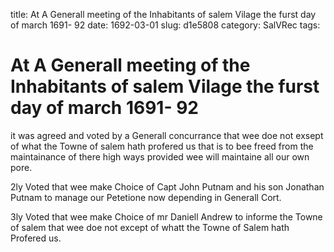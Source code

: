 title: At A Generall meeting of the Inhabitants of salem Vilage the furst day of march 1691- 92
date: 1692-03-01
slug: d1e5808
category: SalVRec
tags: 


<div markdown class="doc" id="d1e5808">


# At A Generall meeting of the Inhabitants of salem Vilage the furst day of march 1691- 92

it was agreed and voted by a Generall concurrance that wee doe not exsept of what the Towne of salem hath profered us that is to bee freed from the maintainance of there high ways provided wee will maintaine all our own pore.

2ly Voted that wee make Choice of Capt John Putnam and his son Jonathan Putnam to manage our Petetione now depending in Generall Cort.

3ly Voted that wee make Choice of mr Daniell Andrew to informe the Towne of salem that wee doe not except of whatt the Towne of Salem hath Profered us.
</div>
